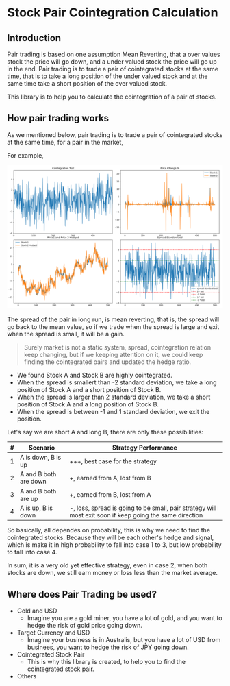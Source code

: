 # Stock Pair Cointegration Calculation

## Introduction

Pair trading is based on one assumption Mean Reverting, that a over values stock the price will go down, 
and a under valued stock the price will go up in the end. Pair trading is to trade a pair of 
cointegrated stocks at the same time, that is to take a long position of the under valued stock
and at the same time take a short position of the over valued stock.

This library is to help you to calculate the cointegration of a pair of stocks.


## How pair trading works

As we mentioned below, pair trading is to trade a pair of cointegrated stocks at the same time, 
for a pair in the market, 

For example, 

![cointegrated example](docs/cointegrated.svg)

The spread of the pair in long run, is mean reverting, that is, 
the spread will go back to the mean value, 
so if we trade when the spread is large and exit when the spread is small, 
it will be a gain.

> Surely market is not a static system, spread, cointegration relation keep changing, but if we keeping attention on it,
> we could keep finding the cointegrated pairs and updated the hedge ratio.

- We found Stock A and Stock B are highly cointegrated.
- When the spread is smallert than -2 standard deviation, we take a long position of Stock A and a short position of Stock B.
- When the spread is larger than 2 standard deviation, we take a short position of Stock A and a long position of Stock B.
- When the spread is between -1 and 1 standard deviation, we exit the position.

Let's say we are short A and long B, there are only these possibilities:

| # | Scenario              | Strategy Performance                                                                                     |
|--|-----------------------|----------------------------------------------------------------------------------------------------------|
| 1 | A is down, B is up    | +++, best case for the strategy                                                                          |
| 2 | A and B both are down | +, earned from A, lost from B                                                                            |
| 3 | A and B both are up   | +, earned from B, lost from A                                                                            |
| 4 | A is up, B is down    | -, loss, spread is going to be small, pair strategy will most exit soon if keep going the same direction |


So basically, all dependes on probability, this is why we need to find the cointegrated stocks.
Because they will be each other's hedge and signal, which is make it in high probability to fall into case 1 to 3, but low probability to fall into case 4.


In sum, it is a very old yet effective strategy, even in case 2, when both stocks are down, 
we still earn money or loss less than the market average.

## Where does Pair Trading be used?

- Gold and USD
  - Imagine you are a gold miner, you have a lot of gold, and you want to hedge the risk of gold price going down.
- Target Currency and USD 
  - Imagine your business is in Australis, but you have a lot of USD from businees, you want to hedge the risk of JPY going down.
- Cointegrated Stock Pair
  - This is why this library is created, to help you to find the cointegrated stock pair.
- Others